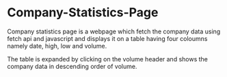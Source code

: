 # Company-Statistics-Page

Company statistics page is a webpage which fetch the company data using fetch api and javascript and displays it on a table having four coloumns namely date, high, low and volume.

The table is expanded by clicking on the volume header and shows the company data in descending order of volume.
